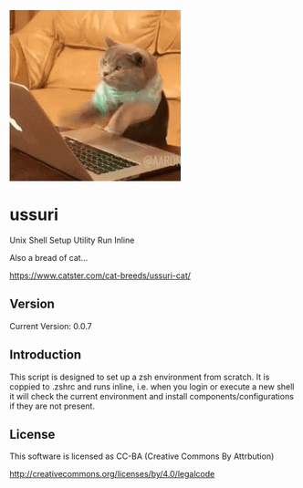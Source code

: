 ![alt tag](ussuri.gif)

ussuri
======

Unix Shell Setup Utility Run Inline

Also a bread of cat...

https://www.catster.com/cat-breeds/ussuri-cat/

Version
-------

Current Version: 0.0.7

Introduction
------------

This script is designed to set up a zsh environment from scratch.
It is coppied to .zshrc and runs inline, i.e. when you login or
execute a new shell it will check the current environment and
install components/configurations if they are not present.

License
-------

This software is licensed as CC-BA (Creative Commons By Attrbution)

http://creativecommons.org/licenses/by/4.0/legalcode
